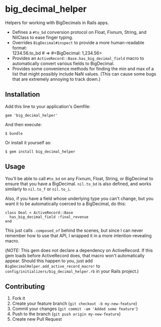 big_decimal_helper
==================

Helpers for working with BigDecimals in Rails apps.

* Defines a <code>#to_bd</code> conversion protocol on Float, Fixnum, String, and NilClass to ease finger typing.
* Overrides <code>BigDecimal#inspect</code> to provide a more human-readable format:
  <br />1234.56.to_bd # => #&lt;BigDecimal: 1,234.56&gt;</code>
* Provides an <code>ActiveRecord::Base.has_big_decimal_field</code> macro to automatically convert various fields to BigDecimal.
* Provides some convenience methods for finding the min and max of a list that might possibly include NaN values.  (This can cause some bugs that are extremely annoying to track down.)

## Installation

Add this line to your application's Gemfile:

    gem 'big_decimal_helper'

And then execute:

    $ bundle

Or install it yourself as:

    $ gem install big_decimal_helper

## Usage

You'll be able to call <code>#to_bd</code> on any Fixnum, Float, String, or BigDecimal to ensure that you have a BigDecimal.  <code>nil.to_bd</code> is also defined, and works similarly to <code>nil.to_f</code> or <code>nil.to_i</code>.

Also, if you have a field whose underlying type you can't change, but you want it to be automatically coerced to a BigDecimal, do this:

    class Deal < ActiveRecord::Base
      has_big_decimal_field :final_revenue
    end

This just calls <code>.composed_of</code> behind the scenes, but since I can never remember how to use that API, I wrapped it in a more intention-revealing macro.

(*NOTE:*  This gem does not declare a dependency on ActiveRecord.  If this gem loads before ActiveRecord does, that macro won't automatically appear.  Should this happen to you, just add <code>BigDecimalHelper.add_active_record_macro!</code> to <code>config/initializers/big_decimal_helper.rb</code> in your Rails project.)

## Contributing

1. Fork it
2. Create your feature branch (`git checkout -b my-new-feature`)
3. Commit your changes (`git commit -am 'Added some feature'`)
4. Push to the branch (`git push origin my-new-feature`)
5. Create new Pull Request
